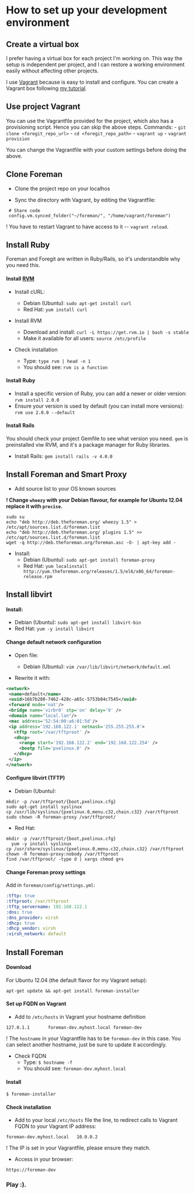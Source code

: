# How to set up your development environment

## Create a virtual box

  I prefer having a virtual box for each project I'm working on. This way the setup is independent per project,
and I can restore a working environment easily without affecting other projects.

  I use [Vagrant](http://www.vagrantup.com/) because is easy to install and configure. 
You can create a Vagrant box following [my tutorial](https://github.com/marianitadn/vagrant).

## Use project Vagrant

  You can use the Vagrantfile provided for the project, which also has a provisioning script. Hence you can skip the above steps.
  Commands:
    - `git clone <foregit_repo_url>`
    - `cd <foregit_repo_path>`
    - `vagrant up`
    - `vagrant provision`

You can change the Vagrantfile with your custom settings before doing the above.
  
## Clone Foreman

- Clone the project repo on your localhos

- Sync the directory with Vagrant, by editing the Vagrantfile:
 
```
 # Share code                                                                  
 config.vm.synced_folder("~/foreman/", "/home/vagrant/foreman")
```

! You have to restart Vagrant to have access to it -- `vagrant reload`.


## Install Ruby

Foreman and Foregit are written in Ruby/Rails, so it's understandble why you need this.

#### Install [RVM](http://rvm.io/)


  - Install cURL: 
    - Debian (Ubuntu): ```sudo apt-get install curl```
    - Red Hat: ```yum install curl```

  - Install RVM                       

     - Download and install: ```curl -L https://get.rvm.io | bash -s stable```
     - Make it available for all users: ```source /etc/profile```


  - Check installation
   
    - Type: ```type rvm | head -n 1```
    - You should see: ```rvm is a function```
    

#### Install Ruby

  - Install a specific version of Ruby, you can add a newer or older version: ```rvm install 2.0.0```
  - Ensure your version is used by default (you can install more versions): ```rvm use 2.0.0 --default```


#### Install Rails

You should check your project Gemfile to see what version you need.
`gem` is preinstalled viw RVM, and it's a package manager for Ruby libraries.

   - Install Rails: ```gem install rails -v 4.0.0```

## Install Foreman and Smart Proxy
- Add source list to your OS known sources

**! Change `wheezy` with your Debian flavour, for example for Ubuntu 12.04 replace it with `precise`.**

```
sudo su
echo "deb http://deb.theforeman.org/ wheezy 1.5" > /etc/apt/sources.list.d/foreman.list
echo "deb http://deb.theforeman.org/ plugins 1.5" >> /etc/apt/sources.list.d/foreman.list
wget -q http://deb.theforeman.org/foreman.asc -O- | apt-key add -
```

- Install:
  - Debian (Ubuntu): ```sudo apt-get install foreman-proxy```
  - Red Hat: ```yum localinstall http://yum.theforeman.org/releases/1.5/el6/x86_64/foreman-release.rpm```

## Install libvirt

#### Install:
  
   - Debian (Ubuntu): ```sudo apt-get install libvirt-bin```
   - Red Hat: ```yum -y install libvirt```

#### Change default network configuration
  
- Open file:
  - Debian (Ubuntu): ```vim /var/lib/libvirt/network/default.xml```

- Rewrite it with:

```xml
<network>
 <name>default</name>
 <uuid>16b7b280-7462-428c-a65c-5753b84c7545</uuid>
 <forward mode='nat'/>
 <bridge name='virbr0' stp='on' delay='0' />
 <domain name="local.lan"/>
 <mac address='52:54:00:a6:01:5d'/>
 <ip address='192.168.122.1' netmask='255.255.255.0'>
   <tftp root='/var/tftproot' />
   <dhcp>
     <range start='192.168.122.2' end='192.168.122.254' />
     <bootp file='pxelinux.0' />
   </dhcp>
 </ip>
</network>
```


#### Configure libvirt (TFTP)

  - Debian (Ubuntu):

```
mkdir -p /var/tftproot/{boot,pxelinux.cfg}
sudo apt-get install syslinux
cp /usr/lib/syslinux/{pxelinux.0,menu.c32,chain.c32} /var/tftproot
sudo chown -R foreman-proxy /var/tftproot/
```

  - Red Hat:

```
mkdir -p /var/tftproot/{boot,pxelinux.cfg}
  yum -y install syslinux
cp /usr/share/syslinux/{pxelinux.0,menu.c32,chain.c32} /var/tftproot
chown -R foreman-proxy:nobody /var/tftproot
find /var/tftproot/ -type d | xargs chmod g+s
```

#### Change Foreman proxy settings

Add in `foreman/config/settings.yml`:
 
```yml
:tftp: true
:tftproot: /var/tftproot
:tftp_servername: 192.168.122.1
:dns: true
:dns_provider: virsh
:dhcp: true
:dhcp_vendor: virsh
:virsh_network: default
```

## Install Foreman

#### Download

For Ubuntu 12.04 (the default flavor for my Vagrant setup):

```
apt-get update && apt-get install foreman-installer
```


#### Set up FQDN on Vagrant

- Add to `/etc/hosts` in Vagrant your hostname definition

```
127.0.1.1       foreman-dev.myhost.local foreman-dev
```

! The `hostname` in your Vagrantfile has to be `foreman-dev` in this case. You can select another hostname, just be sure to update it accordingly.

- Check FQDN
   - Type: ```$ hostname -f```
   - You should see: ```foreman-dev.myhost.local```
   
   
#### Install 

```
$ foreman-installer
```

#### Check installation

- Add to your local `/etc/hosts` file the line, to redirect calls to Vagrant FQDN to your Vagrant IP address:

```
foreman-dev.myhost.local   10.0.0.2
```

! The IP is set in your Vagrantfile, please ensure they match.


- Access in your browser:

```
https://foreman-dev
```

### Play :).
